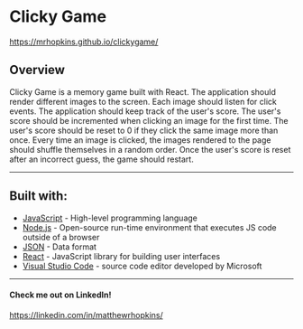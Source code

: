 # Clicky Game

https://mrhopkins.github.io/clickygame/

## Overview

Clicky Game is a memory game built with React. The application should render different images to the screen. Each image should listen for click events. The application should keep track of the user's score. The user's score should be incremented when clicking an image for the first time. The user's score should be reset to 0 if they click the same image more than once. Every time an image is clicked, the images rendered to the page should shuffle themselves in a random order. Once the user's score is reset after an incorrect guess, the game should restart.

---

## Built with:

- [JavaScript](https://developer.mozilla.org/en-US/docs/Web/JavaScript) - High-level programming language
- [Node.js](https://nodejs.org/en/) - Open-source run-time environment that executes JS code outside of a browser
- [JSON](https://www.json.org) - Data format
- [React](https://reactjs.org/) -  JavaScript library for building user interfaces
- [Visual Studio Code](https://code.visualstudio.com/) - source code editor developed by Microsoft

---

#### Check me out on LinkedIn!

https://linkedin.com/in/matthewrhopkins/
